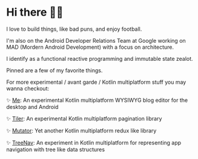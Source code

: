 # Hi there 👋🏿

I love to build things, like bad puns, and enjoy football. 

I'm also on the Android Developer Relations Team at Google working on MAD (Mordern Android Development) with a focus on architecture.

I identify as a functional reactive programming and immutable state zealot.

Pinned are a few of my favorite things.

For more experimental / avant garde / Kotlin multiplatform stuff you may wanna checkout:

✨ [Me](https://github.com/tunjid/me): An experimental Kotlin multiplatform WYSIWYG blog editor for the desktop and Android

✨ [Tiler](https://github.com/tunjid/Tiler): An experimental Kotlin multiplatform pagination library

✨ [Mutator](https://github.com/tunjid/Mutator): Yet another Kotlin multiplatform redux like library

✨ [TreeNav](https://github.com/tunjid/treeNav): An experiment in Kotlin multiplatform for representing app navigation with tree like data structures


<!--
**tunjid/tunjid** is a ✨ _special_ ✨ repository because its `README.md` (this file) appears on your GitHub profile.

Here are some ideas to get you started:

- 🔭 I’m currently working on ...
- 🌱 I’m currently learning ...
- 👯 I’m looking to collaborate on ...
- 🤔 I’m looking for help with ...
- 💬 Ask me about ...
- 📫 How to reach me: ...
- 😄 Pronouns: ...
- ⚡ Fun fact: ...
-->
